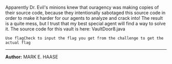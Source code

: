 Apparently Dr. Evil's minions knew that ouragency was making copies of their source code, because they intentionally sabotaged this source code in order to make it harder for our agents to analyze and crack into! The result is a quite mess, but I trust that my best special agent will find a way to solve it. The source code for this vault is here: VaultDoor8.java
 
`Use flagCheck to input the flag you get from the challenge to get the actual flag`

---
**Author:** MARK E. HAASE